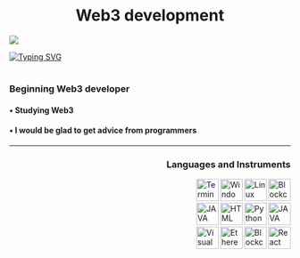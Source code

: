 <h1 font="Play" align="center">Web3 development </h1>

<img src="https://user-images.githubusercontent.com/116753493/199089525-a6b14f0a-23b0-4980-8f73-3a2723b599e7.gif" />

<a href="https://git.io/typing-svg"><img src="https://readme-typing-svg.demolab.com?font=Play&size=30&duration=4500&pause=800&color=8255D7&center=true&vCenter=true&width=450&lines=Welcome+to+my+metaverse" alt="Typing SVG" /></a>

#

<h3 font="Play" align="left">Beginning Web3 developer </h3>
<h4 font="Play" align="left">• Studying Web3 </h4>
<h4 font="Play" align="left">• I would be glad to get advice from programmers </h4>

  
<hr>

  <h3 align="right">Languages and Instruments</h3>
<img align="right" src="https://user-images.githubusercontent.com/116753493/199121542-aab5a657-b0b9-49a2-92f2-9dfcd05bcc0d.png" alt="Blockchain" width="40" height="40"/>
<img align="right" src="https://user-images.githubusercontent.com/116753493/199135177-0e5a4379-b903-40b7-b663-1c67a849aba7.png" alt="Linux" width="40" height="40"/>
<img align="right" src="https://user-images.githubusercontent.com/116753493/199135333-ce157746-970f-4529-9e92-971f91c4466d.png" alt="Windows" width="40" height="40"/>
<img align="right" src="https://user-images.githubusercontent.com/116753493/199135403-cdd6d5fa-7b97-42a9-943b-4b9ace0741a5.png" alt="Terminal" width="40" height="40"/> 
  <h3 font="Play" align="left">⠀</h3>
<img align="right" src="https://user-images.githubusercontent.com/116753493/199134671-ef8daec4-a9e2-437e-aed9-e30d50a6faec.png" alt="JAVA script" width="40" height="40"/>
<img align="right" src="https://user-images.githubusercontent.com/116753493/199134748-e5f23658-4c50-459a-8f79-71dc66734d11.png" alt="Python" width="40" height="40"/>
<img align="right" src="https://user-images.githubusercontent.com/116753493/199134956-b94eb079-e4e3-4de3-ace2-c65678dd5fce.png" alt="HTML" width="40" height="40"/>
<img align="right" src="https://user-images.githubusercontent.com/116753493/199135642-32579a55-3f45-443f-b81d-80eb8247f446.png" alt="JAVA" width="40" height="40"/>
  <h3 font="Play" align="left">⠀</h3>
<img align="right" src="https://user-images.githubusercontent.com/116753493/199134435-c0fec3fb-11d7-4d48-9ae1-bd457dc3d500.png" alt="React" width="40" height="40"/>
<img align="right" src="https://user-images.githubusercontent.com/116753493/199125791-87dedd36-d6eb-4783-975e-9c16e270aea5.png" alt="Blockchain" width="40" height="40"/>
<img align="right" src="https://user-images.githubusercontent.com/116753493/199135768-e7fd2da5-58a2-4159-80af-d1b9b9e1af49.png" alt="Ethereum" width="40" height="40"/>
<img align="right" src="https://user-images.githubusercontent.com/116753493/199134600-2cfe8a97-f3a2-4684-a2d4-e307bc4238cd.png" alt="Visual Studio" width="40" height="40"/>
  <h3 font="Play" align="left">⠀</h3>



